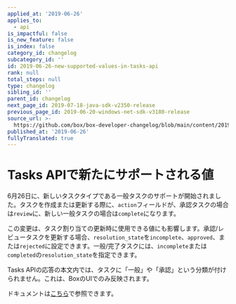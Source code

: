 ```yaml
---
applied_at: '2019-06-26'
applies_to:
  - api
is_impactful: false
is_new_feature: false
is_index: false
category_id: changelog
subcategory_id: ''
id: 2019-06-26-new-supported-values-in-tasks-api
rank: null
total_steps: null
type: changelog
sibling_id: ''
parent_id: changelog
next_page_id: 2019-07-18-java-sdk-v2350-release
previous_page_id: 2019-06-20-windows-net-sdk-v3180-release
source_url: >-
  https://github.com/box/box-developer-changelog/blob/main/content/2019/06-26-new-supported-values-in-tasks-api.md
published_at: '2019-06-26'
fullyTranslated: true
---
```

# Tasks APIで新たにサポートされる値

6月26日に、新しいタスクタイプである一般タスクのサポートが開始されました。タスクを作成または更新する際に、`action`フィールドが、承認タスクの場合は`review`に、新しい一般タスクの場合は`complete`になります。

この変更は、タスク割り当ての更新時に使用できる値にも影響します。承認/レビュータスクを更新する場合、`resolution_state`を`incomplete`、`approved`、または`rejected`に設定できます。一般/完了タスクには、`incomplete`または`completed`の`resolution_state`を指定できます。

Tasks APIの応答の本文内では、タスクに「一般」や「承認」という分類が付けられません。これは、BoxのUIでのみ反映されます。

ドキュメントは[こちら](endpoint://resources/task/)で参照できます。
